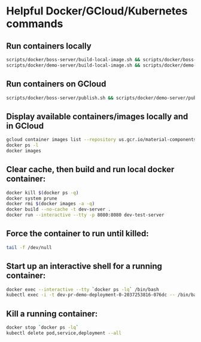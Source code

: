 # Helpful Docker/GCloud/Kubernetes commands

## Run containers locally

```bash
scripts/docker/boss-server/build-local-image.sh && scripts/docker/boss-server/run-local-image.sh
scripts/docker/demo-server/build-local-image.sh && scripts/docker/demo-server/run-local-image.sh
```

## Run containers on GCloud

```bash
scripts/docker/boss-server/publish.sh && scripts/docker/demo-server/publish.sh && scripts/docker/boss-server/run-gcloud-image-remotely.sh
```

## Display available containers/images locally and in GCloud

```bash
gcloud container images list --repository us.gcr.io/material-components-web
docker ps -l
docker images
```

## Clear cache, then build and run local docker container:

```bash
docker kill $(docker ps -q)
docker system prune
docker rmi $(docker images -a -q)
docker build --no-cache -t dev-server .
docker run --interactive --tty -p 8080:8080 dev-test-server
```

## Force the container to run until killed:

```bash
tail -f /dev/null
```

## Start up an interactive shell for a running container:

```bash
docker exec --interactive --tty `docker ps -lq` /bin/bash
kubectl exec -i -t dev-pr-demo-deployment-0-2037253816-076dc -- /bin/bash
```

## Kill a running container:

```bash
docker stop `docker ps -lq`
kubectl delete pod,service,deployment --all
```
